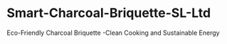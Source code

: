 # Smart-Charcoal-Briquette-SL-Ltd
Eco-Friendly Charcoal Briquette -Clean Cooking and Sustainable Energy
